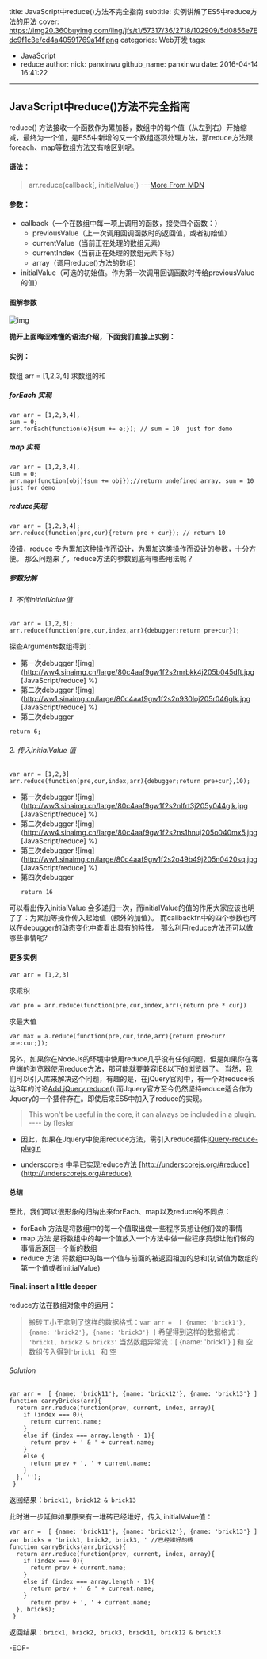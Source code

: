 title: JavaScript中reduce()方法不完全指南
subtitle:  实例讲解了ES5中reduce方法的用法
cover: https://img20.360buyimg.com/ling/jfs/t1/57317/36/2718/102909/5d0856e7Edc9f1c3e/cd4a40591769a14f.png
categories: Web开发
tags:
  - JavaScript
  - reduce
author:
  nick: panxinwu
  github_name: panxinwu
date: 2016-04-14 16:41:22
---

<!-- more -->
## JavaScript中reduce()方法不完全指南
reduce() 方法接收一个函数作为累加器，数组中的每个值（从左到右）开始缩减，最终为一个值，是ES5中新增的又一个数组逐项处理方法，那reduce方法跟foreach、map等数组方法又有啥区别呢。

#### 语法：
> arr.reduce(callback[, initialValue])   ---[More From MDN](https://developer.mozilla.org/en-US/docs/Web/JavaScript/Reference/Global_Objects/Array/Reduce)

#### 参数：
- callback（一个在数组中每一项上调用的函数，接受四个函数：）
  - previousValue（上一次调用回调函数时的返回值，或者初始值）
  - currentValue（当前正在处理的数组元素）
  - currentIndex（当前正在处理的数组元素下标）
  - array（调用reduce()方法的数组）
- initialValue（可选的初始值。作为第一次调用回调函数时传给previousValue的值）

#### 图解参数
![img](https://img30.360buyimg.com/ling/jfs/t1/47734/25/2673/31024/5d0856ffE03cb6f06/fd57a83aef54ac65.jpg)


**抛开上面晦涩难懂的语法介绍，下面我们直接上实例：**
#### 实例：
数组 arr = [1,2,3,4] 求数组的和
##### forEach 实现
```
var arr = [1,2,3,4],
sum = 0;
arr.forEach(function(e){sum += e;}); // sum = 10  just for demo
```
##### map 实现
```
var arr = [1,2,3,4],
sum = 0;
arr.map(function(obj){sum += obj});//return undefined array. sum = 10  just for demo
```
##### reduce实现
```
var arr = [1,2,3,4];
arr.reduce(function(pre,cur){return pre + cur}); // return 10
```
没错，reduce 专为累加这种操作而设计，为累加这类操作而设计的参数，十分方便。
那么问题来了，reduce方法的参数到底有哪些用法呢？
##### 参数分解
###### 1. 不传initialValue值
```
var arr = [1,2,3];
arr.reduce(function(pre,cur,index,arr){debugger;return pre+cur});
```
探查Arguments数组得到：
- 第一次debugger
![img](http://ww4.sinaimg.cn/large/80c4aaf9gw1f2s2mrbkk4j205b045dft.jpg [JavaScript/reduce] %}
- 第二次debugger
![img](http://ww1.sinaimg.cn/large/80c4aaf9gw1f2s2n930loj205r046glk.jpg [JavaScript/reduce] %}
- 第三次debugger
```
return 6;
```



###### 2. 传入initialValue 值
```
var arr = [1,2,3]
arr.reduce(function(pre,cur,index,arr){debugger;return pre+cur},10);
```
- 第一次debugger
![img](http://ww3.sinaimg.cn/large/80c4aaf9gw1f2s2nlfrt3j205y044glk.jpg [JavaScript/reduce] %}
- 第二次debugger
![img](http://ww4.sinaimg.cn/large/80c4aaf9gw1f2s2ns1hnuj205o040mx5.jpg [JavaScript/reduce] %}
- 第三次debugger
![img](http://ww1.sinaimg.cn/large/80c4aaf9gw1f2s2o49b49j205n0420sq.jpg [JavaScript/reduce] %}
- 第四次debugger
  ```
  return 16
  ```

可以看出传入initialValue 会多递归一次，而initialValue的值的作用大家应该也明了了：为累加等操作传入起始值（额外的加值）。
而callbackfn中的四个参数也可以在debugger的动态变化中查看出具有的特性。
那么利用reduce方法还可以做哪些事情呢?
#### 更多实例
```
var arr = [1,2,3]
```
求乘积
```
var pro = arr.reduce(function(pre,cur,index,arr){return pre * cur})
```

求最大值
```
var max = a.reduce(function(pre,cur,inde,arr){return pre>cur?pre:cur;});
```

另外，如果你在NodeJs的环境中使用reduce几乎没有任何问题，但是如果你在客户端的浏览器使用reduce方法，那可能就要兼容IE8以下的浏览器了。
当然，我们可以引入库来解决这个问题，有趣的是，在jQuery官网中，有一个对reduce长达8年的讨论[Add jQuery.reduce()](https://bugs.jquery.com/ticket/1886) 而Jquery官方至今仍然坚持reduce适合作为Jquery的一个插件存在。即使后来ES5中加入了reduce的实现。
> This won't be useful in the core, it can always be included in a plugin. ---- by flesler

- 因此，如果在Jquery中使用reduce方法，需引入reduce插件[jQuery-reduce-plugin](https://github.com/xhroot/jQuery-reduce-plugin)

- underscorejs 中早已实现reduce方法 [http://underscorejs.org/#reduce](http://underscorejs.org/#reduce)

#### 总结
至此，我们可以很形象的归纳出来forEach、map以及reduce的不同点：
- forEach 方法是将数组中的每一个值取出做一些程序员想让他们做的事情
- map 方法 是将数组中的每一个值放入一个方法中做一些程序员想让他们做的事情后返回一个新的数组
- reduce 方法 将数组中的每一个值与前面的被返回相加的总和(初试值为数组的第一个值或者initialValue)

#### Final: insert a little deeper
reduce方法在数组对象中的运用：
> 搬砖工小王拿到了这样的数据格式：`var arr =  [ {name: 'brick1'}, {name: 'brick2'}, {name: 'brick3'} ]`
> 希望得到这样的数据格式： `'brick1, brick2 & brick3'`
> 当然数组异常流：[ {name: 'brick1'} ] 和 空数组传入得到`'brick1'` 和 空

###### Solution
```
var arr =  [ {name: 'brick11'}, {name: 'brick12'}, {name: 'brick13'} ]
function carryBricks(arr){
  return arr.reduce(function(prev, current, index, array){
    if (index === 0){
      return current.name;
    }
    else if (index === array.length - 1){
      return prev + ' & ' + current.name;
    }
    else {
      return prev + ', ' + current.name;
    }
  }, '');
 }
 ```

返回结果：`brick11, brick12 & brick13`

此时进一步延伸如果原来有一堆砖已经堆好，传入 initialValue值：

```
var arr =  [ {name: 'brick11'}, {name: 'brick12'}, {name: 'brick13'} ]
var bricks = 'brick1, brick2, brick3, ' //已经堆好的砖
function carryBricks(arr,bricks){
  return arr.reduce(function(prev, current, index, array){
    if (index === 0){
      return prev + current.name;
    }
    else if (index === array.length - 1){
      return prev + ' & ' + current.name;
    }
      return prev + ', ' + current.name;
  }, bricks);
 }
 ```

返回结果：`brick1, brick2, brick3, brick11, brick12 & brick13`

-EOF-
